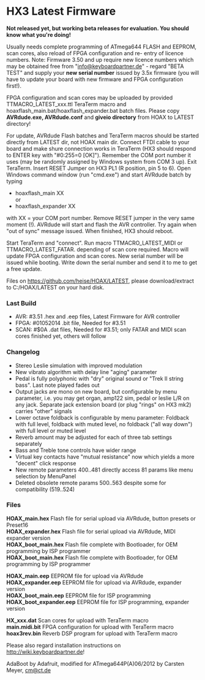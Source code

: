 HX3 Latest Firmware
===================

<b>Not released yet, but working beta releases for evaluation. You should know what you're doing!</b>

Usually needs complete programming of ATmega644 FLASH and EEPROM, scan cores, also reload of FPGA configuration and re-
entry of licence numbers. Note: Firmware 3.50 and up require new licence numbers which may be obtained free from 
"info@keyboardpartner.de" - regard "BETA TEST" and supply your <b>new serial number</b> issued by 3.5x firmware (you 
will have to update your board with new firmware and FPGA configuration first!).

FPGA configuration and scan cores may be uploaded by provided TTMACRO_LATEST_xxx.ttl TeraTerm macro and 
hoaxflash_main.bat/hoaxflash_expander.bat batch files. Please copy <b>AVRdude.exe, AVRdude.conf</b> and <b>giveio 
directory</b> from HOAX to LATEST directory!

For update, AVRdude Flash batches and TeraTerm macros should be started directly from LATEST dir, not HOAX main dir. Connect FTDI cable to your board and make shure connection works in TeraTerm (HX3 should respond to ENTER key with "#0:255=0 [OK]"). Remember the COM port number it uses (may be randomly assigned by Windows system from COM 3 up). Exit TeraTerm. Insert RESET Jumper on HX3 PL1 (R position, pin 5 to 6). Open Windows command window (run "cmd.exe") and start AVRdude batch by typing

* hoaxflash_main XX<br> 
or<br>
* hoaxflash_expander XX 

with XX = your COM port number. Remove RESET jumper in the very same moment (!). AVRdude will start and flash the AVR controller. Try again when "out of sync" message issued. When finished, HX3 should reboot.

Start TeraTerm and "connect". Run macro TTMACRO_LATEST_MIDI or TTMACRO_LATEST_FATAR. depending of scan core required. Macro will update FPGA configuration and scan cores. New serial number will be issued while booting. Write down the serial number and send it to me to get a free update.

Files on https://github.com/heise/HOAX/LATEST, please download/extract to C:/HOAX/LATEST on your hard disk.

### Last Build

* AVR:  #3.51       .hex and .eep files, Latest Firmware for AVR controller
* FPGA: #01052014   .bit file, Needed for #3.51
* SCAN: #$0A        .dat files, Needed for #3.51; only FATAR and MIDI scan cores finished yet, others will follow 

### Changelog

* Stereo Leslie simulation with improved modulation
* New vibrato algorithm with delay line "aging" parameter
* Pedal is fully polyphonic with "dry" original sound or "Trek II string bass". Last note played fades out
* Output jacks are mono on new board, but configurable by menu parameter, i.e. you may get organ, amp122 sim, pedal or leslie L/R on any jack. Separate jack extension board (or plug "rings" on HX3 mk2) carries "other" signals
* Lower octave foldback is configurable by menu parameter: Foldback with full level, foldback with muted level, no foldback ("all way down") with full level or muted level
* Reverb amount may be adjusted for each of three tab settings separately
* Bass and Treble tone controls have wider range 
* Virtual key contacts have "mutual resistance" now which yields a more "decent" click response
* New remote parameters 400..481 directly access 81 params like menu selection by MenuPanel
* Deleted obsolete remote params 500..563 despite some for compatibility (519..524)

### Files

<b>HOAX_main.hex</b> Flash file for serial upload via AVRdude, button presets or Preset16<br>
<b>HOAX_expander.hex</b> Flash file for serial upload via AVRdude, MIDI expander version<br>
<b>HOAX_boot_main.hex</b> Flash file complete with Bootloader, for OEM programming by ISP programmer<br>
<b>HOAX_boot_main.hex</b> Flash file complete with Bootloader, for OEM programming by ISP programmer<br>

<b>HOAX_main.eep</b> EEPROM file for upload via AVRdude<br>
<b>HOAX_expander.eep</b> EEPROM file for upload via AVRdude, expander version<br>
<b>HOAX_boot_main.eep</b> EEPROM file for ISP programming<br>
<b>HOAX_boot_expander.eep</b> EEPROM file for ISP programming, expander version<br>

<b>HX_xxx.dat</b>  Scan cores for upload with TeraTerm macro<br>
<b>main.midi.bit</b>  FPGA configuration for upload with TeraTerm macro<br>
<b>hoax3rev.bin</b>  Reverb DSP program for upload with TeraTerm macro<br>

Please also regard installation instructions on http://wiki.keyboardpartner.de!

AdaBoot by Adafruit, modified for ATmega644P(A)06/2012 by Carsten Meyer, cm@ct.de
